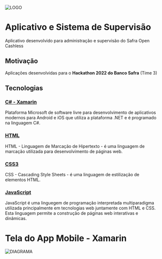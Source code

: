 ![LOGO](https://github.com/Safra-Open-Cashless/App/blob/main/Assets/github-app.png?raw=true)

# Aplicativo e Sistema de Supervisão
Aplicativo desenvolvido para administração e supervisão do Safra Open Cashless

## Motivação
Aplicações desenvolvidas para o **Hackathon 2022 do Banco Safra** (Time 3)

## Tecnologias

### [C# - Xamarin](https://docs.microsoft.com/pt-br/xamarin/get-started/what-is-xamarin)
Plataforma Microsoft de software livre para desenvolvimento de aplicativos modernos para Android e iOS que utiliza a plataforma .NET e é programado na linguagem C#.

### [HTML](https://pt.wikipedia.org/wiki/HTML)
HTML - Linguagem de Marcação de Hipertexto - é uma linguagem de marcação utilizada para desenvolvimento de páginas web.

### [CSS3](https://pt.wikipedia.org/wiki/CSS3)
CSS - Cascading Style Sheets - é uma linguagem de estilização de elementos HTML.

### [JavaScript](https://pt.wikipedia.org/wiki/JavaScript)
JavaScript é uma linguegem de programação interpretada multiparadigma utilizada principalmente em tecnologias web juntamente com HTML e CSS. Esta linguagem permite a construção de páginas web interativas e dinâmicas.

# Tela do App Mobile - Xamarin
![DIAGRAMA](https://github.com/Safra-Open-Cashless/App/blob/main/Assets/app-img.png?raw=true)